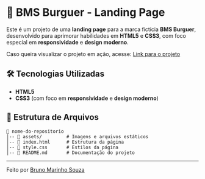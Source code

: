 # 🍔 BMS Burguer - Landing Page

Este é um projeto de uma **landing page** para a marca fictícia **BMS Burguer**, desenvolvido para aprimorar habilidades em **HTML5** e **CSS3**, com foco especial em **responsividade** e **design moderno**.

Caso queira visualizar o projeto em ação, acesse: [Link para o projeto](https://devmarinh0.github.io/projeto-BMSburguer/)

## 🛠️ Tecnologias Utilizadas

- **HTML5**
- **CSS3** (com foco em **responsividade** e **design moderno**)

## 📂 Estrutura de Arquivos

```
📂 nome-do-repositorio
│-- 📂 assets/         # Imagens e arquivos estáticos
│-- 📜 index.html      # Estrutura da página
│-- 📜 style.css       # Estilos da página
│-- 📜 README.md       # Documentação do projeto
```

---

Feito por [Bruno Marinho Souza](https://github.com/DevMarinh0)
